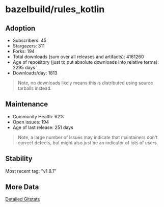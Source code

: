 # bazelbuild/rules_kotlin

## Adoption

- Subscribers: 45
- Stargazers: 311
- Forks: 194
- Total downloads (sum over all releases and artifacts): 4161260
- Age of repository (just to put absolute downloads into relative terms): 2295 days
- Downloads/day: 1813

> Note, no downloads likely means this is distributed using source tarballs instead.

## Maintenance

- Community Health: 62%
- Open issues: 194
- Age of last release: 251 days

> Note, a large number of issues may indicate that maintainers don't correct defects, but might also
> just be an indicator of lots of users.

## Stability

Most recent tag: "v1.8.1"

## More Data

[Detailed Gitstats](/bazel-catalog/gitstats/bazelbuild/rules_kotlin)

